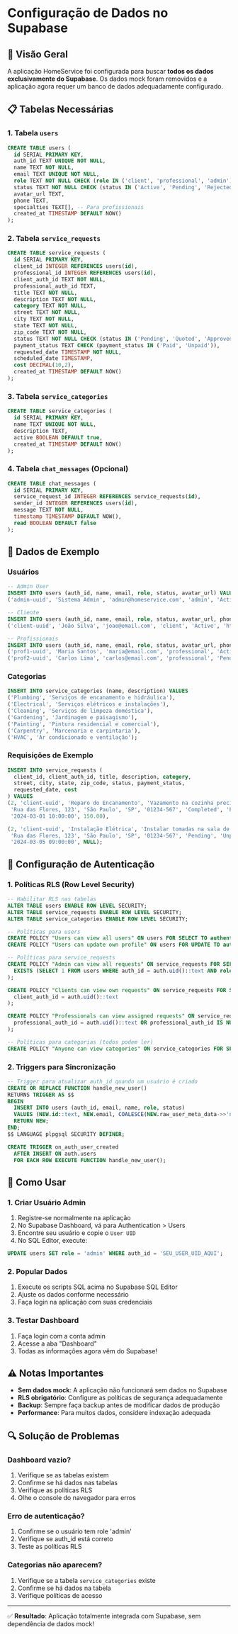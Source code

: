 # Configuração de Dados no Supabase

## 🎯 **Visão Geral**

A aplicação HomeService foi configurada para buscar **todos os dados exclusivamente do Supabase**. Os dados mock foram removidos e a aplicação agora requer um banco de dados adequadamente configurado.

## 📋 **Tabelas Necessárias**

### 1. **Tabela `users`**

```sql
CREATE TABLE users (
  id SERIAL PRIMARY KEY,
  auth_id TEXT UNIQUE NOT NULL,
  name TEXT NOT NULL,
  email TEXT UNIQUE NOT NULL,
  role TEXT NOT NULL CHECK (role IN ('client', 'professional', 'admin')),
  status TEXT NOT NULL CHECK (status IN ('Active', 'Pending', 'Rejected')),
  avatar_url TEXT,
  phone TEXT,
  specialties TEXT[], -- Para profissionais
  created_at TIMESTAMP DEFAULT NOW()
);
```

### 2. **Tabela `service_requests`**

```sql
CREATE TABLE service_requests (
  id SERIAL PRIMARY KEY,
  client_id INTEGER REFERENCES users(id),
  professional_id INTEGER REFERENCES users(id),
  client_auth_id TEXT NOT NULL,
  professional_auth_id TEXT,
  title TEXT NOT NULL,
  description TEXT NOT NULL,
  category TEXT NOT NULL,
  street TEXT NOT NULL,
  city TEXT NOT NULL,
  state TEXT NOT NULL,
  zip_code TEXT NOT NULL,
  status TEXT NOT NULL CHECK (status IN ('Pending', 'Quoted', 'Approved', 'In Progress', 'Completed', 'Cancelled')),
  payment_status TEXT CHECK (payment_status IN ('Paid', 'Unpaid')),
  requested_date TIMESTAMP NOT NULL,
  scheduled_date TIMESTAMP,
  cost DECIMAL(10,2),
  created_at TIMESTAMP DEFAULT NOW()
);
```

### 3. **Tabela `service_categories`**

```sql
CREATE TABLE service_categories (
  id SERIAL PRIMARY KEY,
  name TEXT UNIQUE NOT NULL,
  description TEXT,
  active BOOLEAN DEFAULT true,
  created_at TIMESTAMP DEFAULT NOW()
);
```

### 4. **Tabela `chat_messages` (Opcional)**

```sql
CREATE TABLE chat_messages (
  id SERIAL PRIMARY KEY,
  service_request_id INTEGER REFERENCES service_requests(id),
  sender_id INTEGER REFERENCES users(id),
  message TEXT NOT NULL,
  timestamp TIMESTAMP DEFAULT NOW(),
  read BOOLEAN DEFAULT false
);
```

## 📝 **Dados de Exemplo**

### **Usuários**

```sql
-- Admin User
INSERT INTO users (auth_id, name, email, role, status, avatar_url) VALUES
('admin-uuid', 'Sistema Admin', 'admin@homeservice.com', 'admin', 'Active', 'https://i.pravatar.cc/100?img=1');

-- Cliente
INSERT INTO users (auth_id, name, email, role, status, avatar_url, phone) VALUES
('client-uuid', 'João Silva', 'joao@email.com', 'client', 'Active', 'https://i.pravatar.cc/100?img=2', '+55 11 99999-1234');

-- Profissionais
INSERT INTO users (auth_id, name, email, role, status, avatar_url, phone, specialties) VALUES
('prof1-uuid', 'Maria Santos', 'maria@email.com', 'professional', 'Active', 'https://i.pravatar.cc/100?img=3', '+55 11 99999-5678', ARRAY['Plumbing', 'Electrical']),
('prof2-uuid', 'Carlos Lima', 'carlos@email.com', 'professional', 'Pending', 'https://i.pravatar.cc/100?img=4', '+55 11 99999-9012', ARRAY['Cleaning', 'Gardening']);
```

### **Categorias**

```sql
INSERT INTO service_categories (name, description) VALUES
('Plumbing', 'Serviços de encanamento e hidráulica'),
('Electrical', 'Serviços elétricos e instalações'),
('Cleaning', 'Serviços de limpeza doméstica'),
('Gardening', 'Jardinagem e paisagismo'),
('Painting', 'Pintura residencial e comercial'),
('Carpentry', 'Marcenaria e carpintaria'),
('HVAC', 'Ar condicionado e ventilação');
```

### **Requisições de Exemplo**

```sql
INSERT INTO service_requests (
  client_id, client_auth_id, title, description, category,
  street, city, state, zip_code, status, payment_status,
  requested_date, cost
) VALUES
(2, 'client-uuid', 'Reparo do Encanamento', 'Vazamento na cozinha precisa de reparo urgente', 'Plumbing',
 'Rua das Flores, 123', 'São Paulo', 'SP', '01234-567', 'Completed', 'Paid',
 '2024-03-01 10:00:00', 150.00),

(2, 'client-uuid', 'Instalação Elétrica', 'Instalar tomadas na sala de estar', 'Electrical',
 'Rua das Flores, 123', 'São Paulo', 'SP', '01234-567', 'Pending', 'Unpaid',
 '2024-03-05 09:00:00', NULL);
```

## 🔧 **Configuração de Autenticação**

### **1. Políticas RLS (Row Level Security)**

```sql
-- Habilitar RLS nas tabelas
ALTER TABLE users ENABLE ROW LEVEL SECURITY;
ALTER TABLE service_requests ENABLE ROW LEVEL SECURITY;
ALTER TABLE service_categories ENABLE ROW LEVEL SECURITY;

-- Políticas para users
CREATE POLICY "Users can view all users" ON users FOR SELECT TO authenticated USING (true);
CREATE POLICY "Users can update own profile" ON users FOR UPDATE TO authenticated USING (auth.uid()::text = auth_id);

-- Políticas para service_requests
CREATE POLICY "Admin can view all requests" ON service_requests FOR SELECT TO authenticated USING (
  EXISTS (SELECT 1 FROM users WHERE auth_id = auth.uid()::text AND role = 'admin')
);

CREATE POLICY "Clients can view own requests" ON service_requests FOR SELECT TO authenticated USING (
  client_auth_id = auth.uid()::text
);

CREATE POLICY "Professionals can view assigned requests" ON service_requests FOR SELECT TO authenticated USING (
  professional_auth_id = auth.uid()::text OR professional_auth_id IS NULL
);

-- Políticas para categorias (todos podem ler)
CREATE POLICY "Anyone can view categories" ON service_categories FOR SELECT TO authenticated USING (true);
```

### **2. Triggers para Sincronização**

```sql
-- Trigger para atualizar auth_id quando um usuário é criado
CREATE OR REPLACE FUNCTION handle_new_user()
RETURNS TRIGGER AS $$
BEGIN
  INSERT INTO users (auth_id, email, name, role, status)
  VALUES (NEW.id::text, NEW.email, COALESCE(NEW.raw_user_meta_data->>'name', 'New User'), 'client', 'Active');
  RETURN NEW;
END;
$$ LANGUAGE plpgsql SECURITY DEFINER;

CREATE TRIGGER on_auth_user_created
  AFTER INSERT ON auth.users
  FOR EACH ROW EXECUTE FUNCTION handle_new_user();
```

## 🚀 **Como Usar**

### **1. Criar Usuário Admin**

1. Registre-se normalmente na aplicação
2. No Supabase Dashboard, vá para Authentication > Users
3. Encontre seu usuário e copie o `User UID`
4. No SQL Editor, execute:

```sql
UPDATE users SET role = 'admin' WHERE auth_id = 'SEU_USER_UID_AQUI';
```

### **2. Popular Dados**

1. Execute os scripts SQL acima no Supabase SQL Editor
2. Ajuste os dados conforme necessário
3. Faça login na aplicação com suas credenciais

### **3. Testar Dashboard**

1. Faça login com a conta admin
2. Acesse a aba "Dashboard"
3. Todas as informações agora vêm do Supabase!

## ⚠️ **Notas Importantes**

- **Sem dados mock**: A aplicação não funcionará sem dados no Supabase
- **RLS obrigatório**: Configure as políticas de segurança adequadamente
- **Backup**: Sempre faça backup antes de modificar dados de produção
- **Performance**: Para muitos dados, considere indexação adequada

## 🔍 **Solução de Problemas**

### **Dashboard vazio?**

1. Verifique se as tabelas existem
2. Confirme se há dados nas tabelas
3. Verifique as políticas RLS
4. Olhe o console do navegador para erros

### **Erro de autenticação?**

1. Confirme se o usuário tem role 'admin'
2. Verifique se auth_id está correto
3. Teste as políticas RLS

### **Categorias não aparecem?**

1. Verifique se a tabela `service_categories` existe
2. Confirme se há dados na tabela
3. Verifique políticas de acesso

---

✅ **Resultado**: Aplicação totalmente integrada com Supabase, sem dependência de dados mock!
